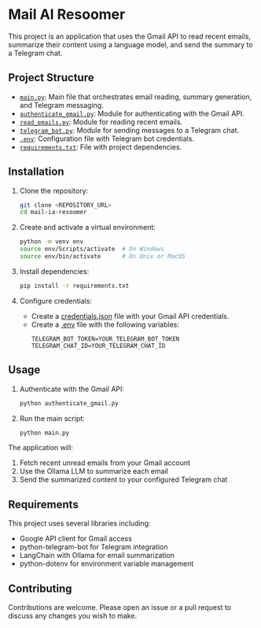 # Mail AI Resoomer

This project is an application that uses the Gmail API to read recent emails, summarize their content using a language model, and send the summary to a Telegram chat.

## Project Structure

- [`main.py`](main.py): Main file that orchestrates email reading, summary generation, and Telegram messaging.
- [`authenticate_gmail.py`](authenticate_gmail.py): Module for authenticating with the Gmail API.
- [`read_emails.py`](read_emails.py): Module for reading recent emails.
- [`telegram_bot.py`](telegram_bot.py): Module for sending messages to a Telegram chat.
- [`.env`](.env): Configuration file with Telegram bot credentials.
- [`requirements.txt`](requirements.txt): File with project dependencies.

## Installation

1. Clone the repository:

   ```sh
   git clone <REPOSITORY_URL>
   cd mail-ia-resoomer
   ```

2. Create and activate a virtual environment:

   ```sh
   python -m venv env
   source env/Scripts/activate  # On Windows
   source env/bin/activate      # On Unix or MacOS
   ```

3. Install dependencies:

   ```sh
   pip install -r requirements.txt
   ```

4. Configure credentials:
   - Create a [credentials.json](http://_vscodecontentref_/0) file with your Gmail API credentials.
   - Create a [.env](http://_vscodecontentref_/1) file with the following variables:
     ```
     TELEGRAM_BOT_TOKEN=YOUR_TELEGRAM_BOT_TOKEN
     TELEGRAM_CHAT_ID=YOUR_TELEGRAM_CHAT_ID
     ```

## Usage

1. Authenticate with the Gmail API:

   ```sh
   python authenticate_gmail.py
   ```

2. Run the main script:
   ```sh
   python main.py
   ```

The application will:

1. Fetch recent unread emails from your Gmail account
2. Use the Ollama LLM to summarize each email
3. Send the summarized content to your configured Telegram chat

## Requirements

This project uses several libraries including:

- Google API client for Gmail access
- python-telegram-bot for Telegram integration
- LangChain with Ollama for email summarization
- python-dotenv for environment variable management

## Contributing

Contributions are welcome. Please open an issue or a pull request to discuss any changes you wish to make.
